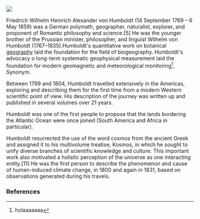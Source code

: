 <a href="https://juncture-digital.org"><img src="https://juncture-digital.org/images/ve-button.png"></a>

<param ve-config 
       title="Tropical African and Amazonian Lecythidaceae" 
       author="Amara & Juliana"
       banner="https://upload.wikimedia.org/wikipedia/commons/7/7e/Lecythidaceae_-_Couroupita_guianensis_Aubl.jpg" 
       layout="vertical">

Friedrich Wilhelm Heinrich Alexander von Humboldt (14 September 1769 – 6 May 1859) was a German polymath, geographer, naturalist, explorer, and proponent of Romantic philosophy and science.[5] He was the younger brother of the Prussian minister, philosopher, and linguist Wilhelm von Humboldt (1767–1835).Humboldt's quantitative work on botanical [geography](https://www.hu-berlin.de/en) laid the foundation for the field of biogeography. Humboldt's advocacy o long-term systematic geophysical measurement laid the foundation for modern geomagnetic and meteorological monitoring[^ref1]. Synonym. <param ve-entity eid="Q1040689">
<param ve-d3plus-ring-network url="https://raw.githubusercontent.com/Amara96/mi-humboldtian-test/main/tindica.tsv" center="Tamarindus indica L. (1753)">

Between 1799 and 1804, <span data-click-image-zoomto="737,441,1646,1140">Humboldt</span> travelled extensively in the Americas, exploring and describing them for the first time from a modern Western scientific point of view. His description of the journey was written up and published in several volumes over 21 years. 
<param ve-map 
       zoom="2"
       time-dimension
       time-interval="-008000/"
       duration="P10000Y"
       basemap="Esri_WorldGrayCanvas"
       max-zoom="4"
       date-format="YYYY"
       fps="4">
<param ve-map-layer geojson url="https://raw.githubusercontent.com/Amara96/mi-humboldtian-test/main/map_america.json">
<param ve-map-layer geojson url="https://raw.githubusercontent.com/Amara96/mi-humboldtian-test/main/map_midleast.json">
<param ve-map-layer geojson url="https://raw.githubusercontent.com/Amara96/mi-humboldtian-test/main/map_africa.json">

Humboldt was one of the first people to propose that the <span data-click-image-zoomto="1195,2510,1647,1140">lands</span> bordering the Atlantic Ocean were once joined (South America and Africa in particular).
<param ve-image url="https://upload.wikimedia.org/wikipedia/commons/f/f4/Alexander_von_Humboldt_%28par_Gerard%29.jpg"
       label="Como mola Humboldt"
       author="quién sabe">

Humboldt resurrected the use of the word cosmos from the ancient Greek and assigned it to his multivolume treatise, Kosmos, in which he sought to unify diverse branches of scientific knowledge and culture. This important work also motivated a holistic perception of the universe as one interacting entity.[11] He was the first person to describe the phenomenon and cause of human-induced climate change, in 1800 and again in 1831, based on observations generated during his travels.
<param ve-map 
       time-dimension
       time-interval="1780/"
       duration="P500Y"
       basemap="Esri_WorldGrayCanvas"
       max-zoom="4"
       date-format="YYYY"
       fps="4">
<param ve-map-layer geojson url="https://raw.githubusercontent.com/jeschollaert/TAMARIND/main/map_amrica.json">
<param ve-map-layer geojson url="https://raw.githubusercontent.com/jeschollaert/TAMARIND/main/map_seasia.json">
<param ve-map-layer geojson url="https://raw.githubusercontent.com/jeschollaert/TAMARIND/main/map_middleeast.json">
<param ve-map-layer geojson url="https://raw.githubusercontent.com/jeschollaert/TAMARIND/main/map_africa.json">


### References
[^ref1]: holaaaaaaa
